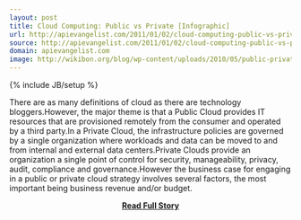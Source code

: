 ```yaml
---
layout: post
title: Cloud Computing: Public vs Private [Infographic]
url: http://apievangelist.com/2011/01/02/cloud-computing-public-vs-private-infographic/
source: http://apievangelist.com/2011/01/02/cloud-computing-public-vs-private-infographic/
domain: apievangelist.com
image: http://wikibon.org/blog/wp-content/uploads/2010/05/public-private-970.png
---
```

{% include JB/setup %}<p>There are as many definitions of cloud as there are technology bloggers.However, the major theme is that a Public Cloud provides IT resources that are provisioned remotely from the consumer and operated by a third party.In a Private Cloud, the infrastructure policies are governed by a single organization where workloads and data can be moved to and from internal and external data centers.Private Clouds provide an organization a single point of control for security, manageability, privacy, audit, compliance and governance.However the business case for engaging in a public or private cloud strategy involves several factors, the most important being business revenue and/or budget.</p>
<center><p><a href="http://apievangelist.com/2011/01/02/cloud-computing-public-vs-private-infographic/" style='padding:25px; font-sze:18px; font-weight: bold;'>Read Full Story</a></p></center>
